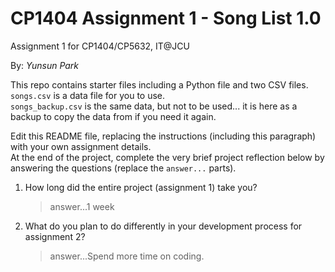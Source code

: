 # CP1404 Assignment 1 - Song List 1.0

Assignment 1 for CP1404/CP5632, IT@JCU

By: _Yunsun Park_

This repo contains starter files including a Python file and two CSV files.  
`songs.csv` is a data file for you to use.  
`songs_backup.csv` is the same data, but not to be used... it is here as a backup to copy the data from if you need it
again.

Edit this README file, replacing the instructions (including this paragraph) with your own assignment details.  
At the end of the project, complete the very brief project reflection below by answering the questions (replace
the `answer...` parts).

1. How long did the entire project (assignment 1) take you?

   > answer...1 week

2. What do you plan to do differently in your development process for assignment 2?

   > answer...Spend more time on coding. 
